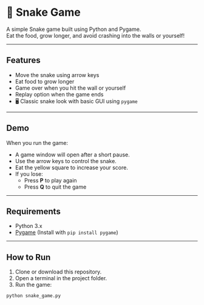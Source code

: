 # 🐍 Snake Game

A simple Snake game built using Python and Pygame.  
Eat the food, grow longer, and avoid crashing into the walls or yourself!

---

##  Features

-  Move the snake using arrow keys
-  Eat food to grow longer
-  Game over when you hit the wall or yourself
-  Replay option when the game ends
- 🖥 Classic snake look with basic GUI using `pygame`

---

##  Demo

When you run the game:

- A game window will open after a short pause.
- Use the arrow keys to control the snake.
- Eat the yellow square to increase your score.
- If you lose:
  - Press **P** to play again
  - Press **Q** to quit the game

---

##  Requirements

- Python 3.x  
- [Pygame](https://www.pygame.org/) (Install with `pip install pygame`)

---

##  How to Run

1. Clone or download this repository.
2. Open a terminal in the project folder.
3. Run the game:

```bash
python snake_game.py
